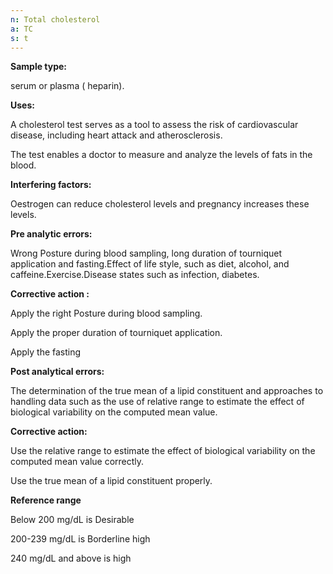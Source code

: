 ```yaml
---
n: Total cholesterol
a: TC
s: t
---
```



__Sample type:__  

serum or plasma ( heparin).

__Uses:__

A cholesterol test serves as a tool to assess the risk of cardiovascular disease, including heart attack and atherosclerosis.

The test enables a doctor to measure and analyze the levels of fats in the blood.

__Interfering factors:__

Oestrogen can reduce cholesterol levels and pregnancy increases these levels.

__Pre analytic  errors:__

Wrong Posture during blood sampling, long duration of tourniquet application and fasting.Effect of life style, such as diet, alcohol, and caffeine.Exercise.Disease states such as infection, diabetes.

__Corrective action :__

Apply  the right Posture during blood sampling.

Apply the proper duration of tourniquet application.

Apply the fasting

__Post analytical errors:__

The determination of the true mean of a lipid constituent and approaches to handling data such as the use of relative range to estimate the effect of biological variability on the computed mean value.

__Corrective action:__

Use the relative range to estimate the effect of biological variability on the computed mean value correctly.

Use the true mean of  a lipid constituent  properly.

__Reference range__ 

Below 200 mg/dL is Desirable

200-239 mg/dL  is Borderline high

240 mg/dL and above is high